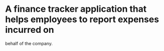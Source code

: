 # A finance tracker application that helps employees to report expenses incurred on
behalf of the company.

